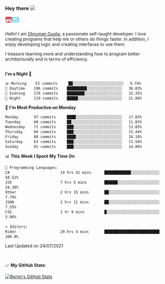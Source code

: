 ### Hey there <img src="https://media.giphy.com/media/hvRJCLFzcasrR4ia7z/giphy.gif" width="25px">

<a href="https://itch.io/profile/berlm">
  <img align="left" alt="Berlm's Itch" width="22px" src="/assets/itch-io.svg" />
</a>
<a href="mailto:ceo@berlm.me">
  <img align="left" alt="Email Berlm" width="22px" src="/assets/envelope.svg" />
</a>

<br />  
<br />  
  
Hello! I am [Dhruman Gupta](https://berlm.me/), a passionate self-taught developer. I love creating programs that help me or others do things faster. In addition, I enjoy developing logic and creating interfaces to use them.  

I treasure learning more and understanding how to program better architecturally and in terms of efficiency.  
<br />

<!--START_SECTION:waka-->
**I'm a Night 🦉** 

```text
🌞 Morning    53 commits     ██░░░░░░░░░░░░░░░░░░░░░░░   9.74% 
🌆 Daytime    196 commits    █████████░░░░░░░░░░░░░░░░   36.03% 
🌃 Evening    176 commits    ████████░░░░░░░░░░░░░░░░░   32.35% 
🌙 Night      119 commits    █████░░░░░░░░░░░░░░░░░░░░   21.88%

```
📅 **I'm Most Productive on Monday** 

```text
Monday       97 commits     ████░░░░░░░░░░░░░░░░░░░░░   17.83% 
Tuesday      60 commits     ██░░░░░░░░░░░░░░░░░░░░░░░   11.03% 
Wednesday    71 commits     ███░░░░░░░░░░░░░░░░░░░░░░   13.05% 
Thursday     84 commits     ███░░░░░░░░░░░░░░░░░░░░░░   15.44% 
Friday       88 commits     ████░░░░░░░░░░░░░░░░░░░░░   16.18% 
Saturday     63 commits     ███░░░░░░░░░░░░░░░░░░░░░░   11.58% 
Sunday       81 commits     ███░░░░░░░░░░░░░░░░░░░░░░   14.89%

```


📊 **This Week I Spent My Time On** 

```text
💬 Programming Languages: 
C#                       14 hrs 41 mins      ████████████░░░░░░░░░░░░░   50.52% 
JSX                      7 hrs 5 mins        ██████░░░░░░░░░░░░░░░░░░░   24.38% 
Other                    2 hrs 15 mins       ██░░░░░░░░░░░░░░░░░░░░░░░   7.79% 
JSON                     2 hrs 11 mins       ██░░░░░░░░░░░░░░░░░░░░░░░   7.55% 
CSS                      1 hr 9 mins         █░░░░░░░░░░░░░░░░░░░░░░░░   3.98%

🔥 Editors: 
Rider                    29 hrs 4 mins       █████████████████████████   100.0%

```


 Last Updated on 24/07/2021
<!--END_SECTION:waka-->
<br />  

📈 **My GitHub Stats**:  

[![Berlm's GitHub Stats](https://github-readme-stats.vercel.app/api?username=dhrumangupta&theme=gotham&show_icons=true&count_private=true)](https://berlm.me)
